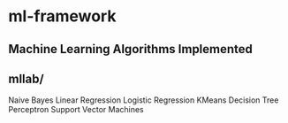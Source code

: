 # ml-framework
Machine Learning Algorithms Implemented
------------------------------------------

mllab/
--------
Naive Bayes
Linear Regression
Logistic Regression
KMeans
Decision Tree
Perceptron
Support Vector Machines

